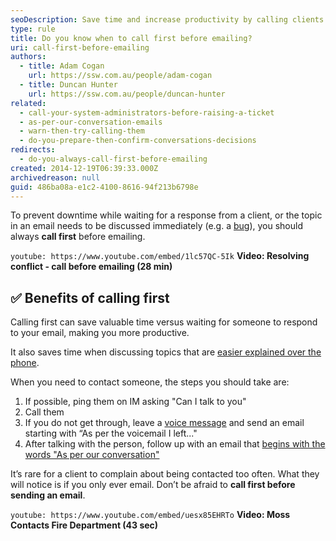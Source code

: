 ```yaml
---
seoDescription: Save time and increase productivity by calling clients first before emailing to discuss important topics or seek clarification.
type: rule
title: Do you know when to call first before emailing?
uri: call-first-before-emailing
authors:
  - title: Adam Cogan
    url: https://ssw.com.au/people/adam-cogan
  - title: Duncan Hunter
    url: https://ssw.com.au/people/duncan-hunter
related:
  - call-your-system-administrators-before-raising-a-ticket
  - as-per-our-conversation-emails
  - warn-then-try-calling-them
  - do-you-prepare-then-confirm-conversations-decisions
redirects:
  - do-you-always-call-first-before-emailing
created: 2014-12-19T06:39:33.000Z
archivedreason: null
guid: 486ba08a-e1c2-4100-8616-94f213b6798e
---
```


To prevent downtime while waiting for a response from a client, or the topic in an email needs to be discussed immediately (e.g. a [bug](/fix-bugs-first)), you should always **call first** before emailing.

<!--endintro-->

`youtube: https://www.youtube.com/embed/1lc57QC-5Ik`
**Video: Resolving conflict - call before emailing (28 min)**

## ✅ Benefits of calling first

Calling first can save valuable time versus waiting for someone to respond to your email, making you more productive.

It also saves time when discussing topics that are [easier explained over the phone](/seek-clarification-via-phone).

When you need to contact someone, the steps you should take are:

1. If possible, ping them on IM asking "Can I talk to you"
2. Call them
3. If you do not get through, leave a [voice message](/do-you-use-voice-recordings-when-appropriate) and send an email starting with “As per the voicemail I left..."
4. After talking with the person, follow up with an email that [begins with the words "As per our conversation"](/as-per-our-conversation-emails)

It’s rare for a client to complain about being contacted too often. What they will notice is if you only ever email. Don’t be afraid to **call first before sending an email**.

`youtube: https://www.youtube.com/embed/uesx85EHRTo`
**Video: Moss Contacts Fire Department (43 sec)**
